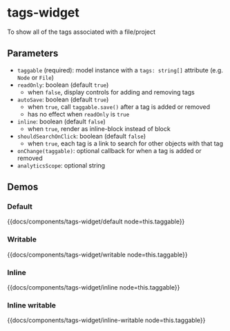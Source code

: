 # tags-widget

To show all of the tags associated with a file/project

## Parameters
- `taggable` (required): model instance with a `tags: string[]` attribute (e.g. `Node` or `File`)
- `readOnly`: boolean (default `true`)
    - when `false`, display controls for adding and removing tags
- `autoSave`: boolean (default `true`)
    - when `true`, call `taggable.save()` after a tag is added or removed
    - has no effect when `readOnly` is `true`
- `inline`: boolean (default `false`)
    - when `true`, render as inline-block instead of block
- `shouldSearchOnClick`: boolean (default `false`)
    - when `true`, each tag is a link to search for other objects with that tag
- `onChange(taggable)`: optional callback for when a tag is added or removed
- `analyticsScope`: optional string

## Demos

### Default
{{docs/components/tags-widget/default node=this.taggable}}

### Writable
{{docs/components/tags-widget/writable node=this.taggable}}

### Inline
{{docs/components/tags-widget/inline node=this.taggable}}

### Inline writable
{{docs/components/tags-widget/inline-writable node=this.taggable}}
